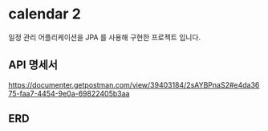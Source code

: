 # calendar 2

일정 관리 어플리케이션을 JPA 를 사용해 구현한 프로젝트 입니다.

## API 명세서
https://documenter.getpostman.com/view/39403184/2sAYBPnaS2#e4da3675-faa7-4454-9e0a-69822405b3aa

## ERD

